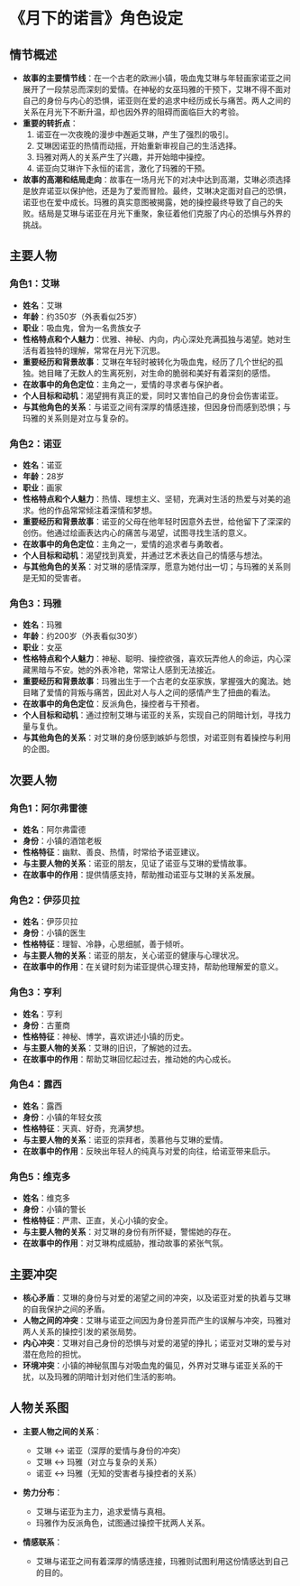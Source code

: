 # 《月下的诺言》角色设定

## 情节概述
- **故事的主要情节线**：在一个古老的欧洲小镇，吸血鬼艾琳与年轻画家诺亚之间展开了一段禁忌而深刻的爱情。在神秘的女巫玛雅的干预下，艾琳不得不面对自己的身份与内心的恐惧，诺亚则在爱的追求中经历成长与痛苦。两人之间的关系在月光下不断升温，却也因外界的阻碍而面临巨大的考验。
- **重要的转折点**：
  1. 诺亚在一次夜晚的漫步中邂逅艾琳，产生了强烈的吸引。
  2. 艾琳因诺亚的热情而动摇，开始重新审视自己的生活选择。
  3. 玛雅对两人的关系产生了兴趣，并开始暗中操控。
  4. 诺亚向艾琳许下永恒的诺言，激化了玛雅的干预。
- **故事的高潮和结局走向**：故事在一场月光下的对决中达到高潮，艾琳必须选择是放弃诺亚以保护他，还是为了爱而冒险。最终，艾琳决定面对自己的恐惧，诺亚也在爱中成长。玛雅的真实意图被揭露，她的操控最终导致了自己的失败。结局是艾琳与诺亚在月光下重聚，象征着他们克服了内心的恐惧与外界的挑战。

## 主要人物

### 角色1：艾琳
- **姓名**：艾琳
- **年龄**：约350岁（外表看似25岁）
- **职业**：吸血鬼，曾为一名贵族女子
- **性格特点和个人魅力**：优雅、神秘、内向，内心深处充满孤独与渴望。她对生活有着独特的理解，常常在月光下沉思。
- **重要经历和背景故事**：艾琳在年轻时被转化为吸血鬼，经历了几个世纪的孤独。她目睹了无数人的生离死别，对生命的脆弱和美好有着深刻的感悟。
- **在故事中的角色定位**：主角之一，爱情的寻求者与保护者。
- **个人目标和动机**：渴望拥有真正的爱，同时又害怕自己的身份会伤害诺亚。
- **与其他角色的关系**：与诺亚之间有深厚的情感连接，但因身份而感到恐惧；与玛雅的关系则是对立与复杂的。

### 角色2：诺亚
- **姓名**：诺亚
- **年龄**：28岁
- **职业**：画家
- **性格特点和个人魅力**：热情、理想主义、坚韧，充满对生活的热爱与对美的追求。他的作品常常倾注着深情和梦想。
- **重要经历和背景故事**：诺亚的父母在他年轻时因意外去世，给他留下了深深的创伤。他通过绘画表达内心的痛苦与渴望，试图寻找生活的意义。
- **在故事中的角色定位**：主角之一，爱情的追求者与勇敢者。
- **个人目标和动机**：渴望找到真爱，并通过艺术表达自己的情感与想法。
- **与其他角色的关系**：对艾琳的感情深厚，愿意为她付出一切；与玛雅的关系则是无知的受害者。

### 角色3：玛雅
- **姓名**：玛雅
- **年龄**：约200岁（外表看似30岁）
- **职业**：女巫
- **性格特点和个人魅力**：神秘、聪明、操控欲强，喜欢玩弄他人的命运，内心深藏黑暗与不安。她的外表冷艳，常常让人感到无法接近。
- **重要经历和背景故事**：玛雅出生于一个古老的女巫家族，掌握强大的魔法。她目睹了爱情的背叛与痛苦，因此对人与人之间的感情产生了扭曲的看法。
- **在故事中的角色定位**：反派角色，操控者与干预者。
- **个人目标和动机**：通过控制艾琳与诺亚的关系，实现自己的阴暗计划，寻找力量与复仇。
- **与其他角色的关系**：对艾琳的身份感到嫉妒与怨恨，对诺亚则有着操控与利用的企图。

## 次要人物

### 角色1：阿尔弗雷德
- **姓名**：阿尔弗雷德
- **身份**：小镇的酒馆老板
- **性格特征**：幽默、善良、热情，时常给予诺亚建议。
- **与主要人物的关系**：诺亚的朋友，见证了诺亚与艾琳的爱情故事。
- **在故事中的作用**：提供情感支持，帮助推动诺亚与艾琳的关系发展。

### 角色2：伊莎贝拉
- **姓名**：伊莎贝拉
- **身份**：小镇的医生
- **性格特征**：理智、冷静，心思细腻，善于倾听。
- **与主要人物的关系**：诺亚的朋友，关心诺亚的健康与心理状况。
- **在故事中的作用**：在关键时刻为诺亚提供心理支持，帮助他理解爱的意义。

### 角色3：亨利
- **姓名**：亨利
- **身份**：古董商
- **性格特征**：神秘、博学，喜欢讲述小镇的历史。
- **与主要人物的关系**：艾琳的旧识，了解她的过去。
- **在故事中的作用**：帮助艾琳回忆起过去，推动她的内心成长。

### 角色4：露西
- **姓名**：露西
- **身份**：小镇的年轻女孩
- **性格特征**：天真、好奇，充满梦想。
- **与主要人物的关系**：诺亚的崇拜者，羡慕他与艾琳的爱情。
- **在故事中的作用**：反映出年轻人的纯真与对爱的向往，给诺亚带来启示。

### 角色5：维克多
- **姓名**：维克多
- **身份**：小镇的警长
- **性格特征**：严肃、正直，关心小镇的安全。
- **与主要人物的关系**：对艾琳的身份有所怀疑，警惕她的存在。
- **在故事中的作用**：对艾琳构成威胁，推动故事的紧张气氛。

## 主要冲突

- **核心矛盾**：艾琳的身份与对爱的渴望之间的冲突，以及诺亚对爱的执着与艾琳的自我保护之间的矛盾。
- **人物之间的冲突**：艾琳与诺亚之间因为身份差异而产生的误解与冲突，玛雅对两人关系的操控引发的紧张局势。
- **内心冲突**：艾琳对自己身份的恐惧与对爱的渴望的挣扎；诺亚对艾琳的爱与对潜在危险的担忧。
- **环境冲突**：小镇的神秘氛围与对吸血鬼的偏见，外界对艾琳与诺亚关系的干扰，以及玛雅的阴暗计划对他们生活的影响。

## 人物关系图
- **主要人物之间的关系**：
  - 艾琳 <-> 诺亚（深厚的爱情与身份的冲突）
  - 艾琳 <-> 玛雅（对立与复杂的关系）
  - 诺亚 <-> 玛雅（无知的受害者与操控者的关系）

- **势力分布**：
  - 艾琳与诺亚为主力，追求爱情与真相。
  - 玛雅作为反派角色，试图通过操控干扰两人关系。

- **情感联系**：
  - 艾琳与诺亚之间有着深厚的情感连接，玛雅则试图利用这份情感达到自己的目的。